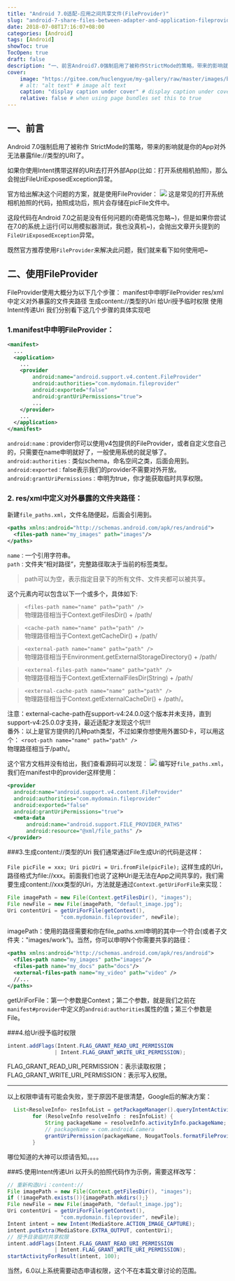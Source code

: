```yaml
---
title: "Android 7.0适配-应用之间共享文件(FileProvider)"
slug: "android-7-share-files-between-adapter-and-application-fileprovider"
date: 2018-07-08T17:16:07+08:00
categories: [Android]
tags: [Android]
showToc: true
TocOpen: true
draft: false
description: "一、前言Android7.0强制启用了被称作StrictMode的策略，带来的影响就是你的App对外无法暴露file://类型的U"
cover: 
    image: "https://gitee.com/huclengyue/my-gallery/raw/master/images/blog/164672684257450bae334866f45b8d908fd77f1d50.png"
    # alt: "alt text" # image alt text
    caption: "display caption under cover" # display caption under cover
    relative: false # when using page bundles set this to true
---
```

                
## 一、前言
Android 7.0强制启用了被称作 StrictMode的策略，带来的影响就是你的App对外无法暴露file://类型的URI了。

如果你使用Intent携带这样的URI去打开外部App(比如：打开系统相机拍照)，那么会抛出FileUriExposedException异常。

官方给出解决这个问题的方案，就是使用FileProvider：
![](https://gitee.com/huclengyue/my-gallery/raw/master/images/blog/164672684257450bae334866f45b8d908fd77f1d50.png)
这是常见的打开系统相机拍照的代码，拍照成功后，照片会存储在picFile文件中。

这段代码在Android 7.0之前是没有任何问题的(奇葩情况忽略~)，但是如果你尝试在7.0的系统上运行(可以用模拟器测试，我也没真机~)，会抛出文章开头提到的`FileUriExposedException`异常。

既然官方推荐使用`FileProvider`来解决此问题，我们就来看下如何使用吧~


<!--more-->


## 二、使用FileProvider
FileProvider使用大概分为以下几个步骤：
manifest中申明FileProvider
res/xml中定义对外暴露的文件夹路径
生成content://类型的Uri
给Uri授予临时权限
使用Intent传递Uri
我们分别看下这几个步骤的具体实现吧

### 1.manifest中申明FileProvider： 
```xml
<manifest>
  ...
  <application>
    ...
    <provider
        android:name="android.support.v4.content.FileProvider"
        android:authorities="com.mydomain.fileprovider"
        android:exported="false"
        android:grantUriPermissions="true">
        ...
    </provider>
    ...
  </application>
</manifest>
```
`android:name：`provider你可以使用v4包提供的FileProvider，或者自定义您自己的，只需要在name申明就好了，一般使用系统的就足够了。  
`android:authorities：`类似schema，命名空间之类，后面会用到。
`android:exported：`false表示我们的provider不需要对外开放。
`android:grantUriPermissions：`申明为true，你才能获取临时共享权限。 
### 2. res/xml中定义对外暴露的文件夹路径：
新建`file_paths.xml`，文件名随便起，后面会引用到。
```xml
<paths xmlns:android="http://schemas.android.com/apk/res/android">
  <files-path name="my_images" path="images"/>
</paths>
```
`name：`一个引用字符串。  
`path：`文件夹“相对路径”，完整路径取决于当前的标签类型。

> path可以为空，表示指定目录下的所有文件、文件夹都可以被共享。  

<paths>这个元素内可以包含以下一个或多个，具体如下:

> `<files-path name="name" path="path" />`  
 物理路径相当于Context.getFilesDir() + /path/  

> `<cache-path name="name" path="path" />`  
> 物理路径相当于Context.getCacheDir() + /path/  

> `<external-path name="name" path="path" />`  
> 物理路径相当于Environment.getExternalStorageDirectory() + /path/  

> `<external-files-path name="name" path="path" />`  
> 物理路径相当于Context.getExternalFilesDir(String) + /path/  

> `<external-cache-path name="name" path="path" />`  
> 物理路径相当于Context.getExternalCacheDir() + /path/。

注意：external-cache-path在support-v4:24.0.0这个版本并未支持，直到support-v4:25.0.0才支持，最近适配才发现这个坑!!!  
番外：以上是官方提供的几种path类型，不过如果你想使用外置SD卡，可以用这个：
`<root-path name="name" path="path" />`  
物理路径相当于/path/。

这个官方文档并没有给出，我们查看源码可以发现：
![](https://gitee.com/huclengyue/my-gallery/raw/master/images/blog/1646726842957c2b856c57174c6157035bd18e7524.png)
编写好`file_paths.xml`，我们在manifest中的provider这样使用：
```xml
<provider
  android:name="android.support.v4.content.FileProvider"
  android:authorities="com.mydomain.fileprovider"
  android:exported="false"
  android:grantUriPermissions="true">
  <meta-data
      android:name="android.support.FILE_PROVIDER_PATHS"
      android:resource="@xml/file_paths" />
</provider>
```
###3.生成content://类型的Uri
我们通常通过File生成Uri的代码是这样：

`File picFile = xxx;
Uri picUri = Uri.fromFile(picFile);`
这样生成的Uri，路径格式为file://xxx。前面我们也说了这种Uri是无法在App之间共享的，我们需要生成content://xxx类型的Uri，方法就是通过`Context.getUriForFile`来实现：
```java
File imagePath = new File(Context.getFilesDir(), "images");
File newFile = new File(imagePath, "default_image.jpg");
Uri contentUri = getUriForFile(getContext(), 
                 "com.mydomain.fileprovider", newFile);
```
imagePath：使用的路径需要和你在file_paths.xml申明的其中一个符合(或者子文件夹："images/work")。当然，你可以申明N个你需要共享的路径：
```xml
<paths xmlns:android="http://schemas.android.com/apk/res/android">    
  <files-path name="my_images" path="images"/>    
  <files-path name="my_docs" path="docs"/>
  <external-files-path name="my_video" path="video" />
  //...
</paths>
```
getUriForFile：第一个参数是Context；第二个参数，就是我们之前在`manifest#provider`中定义的`android:authorities`属性的值；第三个参数是File。

###4.给Uri授予临时权限
```java  
intent.addFlags(Intent.FLAG_GRANT_READ_URI_PERMISSION
               | Intent.FLAG_GRANT_WRITE_URI_PERMISSION);
```
FLAG_GRANT_READ_URI_PERMISSION：表示读取权限；
FLAG_GRANT_WRITE_URI_PERMISSION：表示写入权限。  

---
以上权限申请有可能会失败，至于原因不是很清楚，Google后的解决方案：
```java
  List<ResolveInfo> resInfoList = getPackageManager().queryIntentActivities(intent,  PackageManager.MATCH_DEFAULT_ONLY);
        for (ResolveInfo resolveInfo : resInfoList) {
            String packageName = resolveInfo.activityInfo.packageName;
            // packageName = com.android.camera
            grantUriPermission(packageName, NougatTools.formatFileProviderUri(this,newFile),  Intent.FLAG_GRANT_WRITE_URI_PERMISSION | Intent.FLAG_GRANT_READ_URI_PERMISSION);
        }
```
哪位知道的大神可以烦请告知。。。。  

###5.使用Intent传递Uri
以开头的拍照代码作为示例，需要这样改写：
```java
// 重新构造Uri：content://
File imagePath = new File(Context.getFilesDir(), "images");
if (!imagePath.exists()){imagePath.mkdirs();}
File newFile = new File(imagePath, "default_image.jpg");
Uri contentUri = getUriForFile(getContext(), 
                 "com.mydomain.fileprovider", newFile);
Intent intent = new Intent(MediaStore.ACTION_IMAGE_CAPTURE);
intent.putExtra(MediaStore.EXTRA_OUTPUT, contentUri);
// 授予目录临时共享权限
intent.addFlags(Intent.FLAG_GRANT_READ_URI_PERMISSION
               | Intent.FLAG_GRANT_WRITE_URI_PERMISSION);
startActivityForResult(intent, 100);
```
当然，6.0以上系统需要动态申请权限，这个不在本篇文章讨论的范围。
